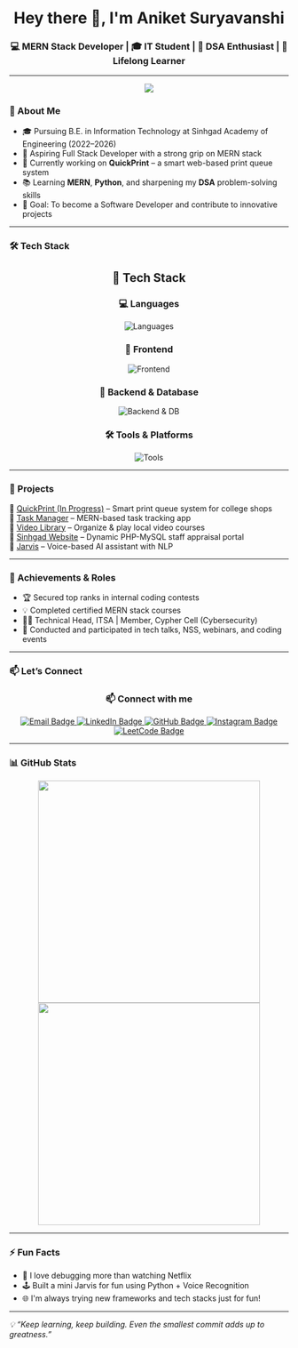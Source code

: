 <h1 align="center">Hey there 👋, I'm Aniket Suryavanshi</h1>
<h3 align="center">💻 MERN Stack Developer | 🎓 IT Student | 🧠 DSA Enthusiast | 🚀 Lifelong Learner</h3>

---

<p align="center">
  <img src="https://readme-typing-svg.herokuapp.com/?lines=Hey+There!+I'm+Aniket+Suryavanshi;MERN+Stack+Developer;Loves+DSA+and+Web+Tech&color=fff&center=true&size=22" />
</p>

### 🌟 About Me

- 🎓 Pursuing B.E. in Information Technology at Sinhgad Academy of Engineering (2022–2026)
- 💼 Aspiring Full Stack Developer with a strong grip on MERN stack
- 🚧 Currently working on **QuickPrint** – a smart web-based print queue system
- 📚 Learning **MERN**, **Python**, and sharpening my **DSA** problem-solving skills
- 🎯 Goal: To become a Software Developer and contribute to innovative projects

---

### 🛠️ Tech Stack

<h2 align="center">🚀 Tech Stack</h2>

<h3 align="center">💻 Languages</h3>
<p align="center">
  <img src="https://skillicons.dev/icons?i=java,python,cpp,js" alt="Languages" />
</p>

<h3 align="center">🎨 Frontend</h3>
<p align="center">
  <img src="https://skillicons.dev/icons?i=html,css,react,tailwind,gsap" alt="Frontend" />
</p>

<h3 align="center">🧠 Backend & Database</h3>
<p align="center">
  <img src="https://skillicons.dev/icons?i=nodejs,express,mongodb,mysql" alt="Backend & DB" />
</p>

<h3 align="center">🛠️ Tools & Platforms</h3>
<p align="center">
  <img src="https://skillicons.dev/icons?i=git,github,postman,vscode,linux" alt="Tools" />
</p>

---

### 🚀 Projects

🔹 [QuickPrint (In Progress)](https://github.com/AniketS2304) – Smart print queue system for college shops  
🔹 [Task Manager](https://github.com/AniketS2304/Task-managment-project.git) – MERN-based task tracking app  
🔹 [Video Library](https://github.com/AniketS2304/video-library-app.git) – Organize & play local video courses  
🔹 [Sinhgad Website](https://github.com/AniketS2304/Sinhgad-Website.git) – Dynamic PHP-MySQL staff appraisal portal  
🔹 [Jarvis](https://github.com/AniketS2304/Jarvis_with_Python.git) – Voice-based AI assistant with NLP  

---

### 🏅 Achievements & Roles

- 🏆 Secured top ranks in internal coding contests  
- 💡 Completed certified MERN stack courses  
- 👨‍💻 Technical Head, ITSA | Member, Cypher Cell (Cybersecurity)  
- 🎤 Conducted and participated in tech talks, NSS, webinars, and coding events  

---

### 📫 Let’s Connect

<h3 align="center">📫 Connect with me</h3>

<p align="center">
  <a href="mailto:official.aniketsuryavanshi2304@gmail.com" target="_blank">
    <img src="https://img.shields.io/badge/Gmail-D14836?style=for-the-badge&logo=gmail&logoColor=white" alt="Email Badge"/>
  </a>
  <a href="https://www.linkedin.com/in/aniket-suryavanshi-8aab85235/" target="_blank">
    <img src="https://img.shields.io/badge/LinkedIn-0077B5?style=for-the-badge&logo=linkedin&logoColor=white" alt="LinkedIn Badge"/>
  </a>
  <a href="https://github.com/AniketS2304" target="_blank">
    <img src="https://img.shields.io/badge/GitHub-000000?style=for-the-badge&logo=github&logoColor=white" alt="GitHub Badge"/>
  </a>
  <a href="https://www.instagram.com/theaniketsuryavanshi/" target="_blank">
    <img src="https://img.shields.io/badge/Instagram-E4405F?style=for-the-badge&logo=instagram&logoColor=white" alt="Instagram Badge"/>
  </a>
  <a href="https://leetcode.com/u/aniket_suryavanshi2304/" target="_blank">
    <img src="https://img.shields.io/badge/LeetCode-FFA116?style=for-the-badge&logo=leetcode&logoColor=black" alt="LeetCode Badge"/>
  </a>
</p>

---

### 📊 GitHub Stats

<p align="center">
  <img src="https://github-readme-stats.vercel.app/api?username=AniketS2304&show_icons=true&theme=radical" width="400"/>
  <img src="https://streak-stats.demolab.com?user=AniketS2304&theme=radical" width="400"/>
</p>

---

### ⚡ Fun Facts

- 🧠 I love debugging more than watching Netflix
- 🕹️ Built a mini Jarvis for fun using Python + Voice Recognition
- 🌐 I'm always trying new frameworks and tech stacks just for fun!

---

_💡 “Keep learning, keep building. Even the smallest commit adds up to greatness.”_

